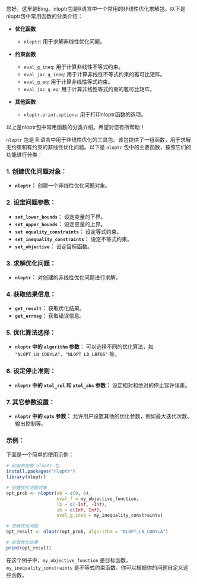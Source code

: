您好，这里是Bing。nloptr包是R语言中一个常用的非线性优化求解包。以下是nloptr包中常用函数的分类介绍：

- **优化函数**
    
    - `nloptr`: 用于求解非线性优化问题。
- **约束函数**
    
    - `eval_g_ineq`: 用于计算非线性不等式约束。
    - `eval_jac_g_ineq`: 用于计算非线性不等式约束的雅可比矩阵。
    - `eval_g_eq`: 用于计算非线性等式约束。
    - `eval_jac_g_eq`: 用于计算非线性等式约束的雅可比矩阵。
- **其他函数**
    
    - `nloptr.print.options`: 用于打印nloptr函数的选项。

以上是nloptr包中常用函数的分类介绍。希望对您有所帮助！



`nloptr` 包是 R 语言中用于非线性优化的工具包。该包提供了一组函数，用于求解无约束和有约束的非线性优化问题。以下是 `nloptr` 包中的主要函数，按照它们的功能进行分类：

### 1. **创建优化问题对象：**

- **`nloptr`：** 创建一个非线性优化问题对象。
  
### 2. **设定问题参数：**

- **`set_lower_bounds`：** 设定变量的下界。
- **`set_upper_bounds`：** 设定变量的上界。
- **`set equality_constraints`：** 设定等式约束。
- **`set_inequality_constraints`：** 设定不等式约束。
- **`set_objective`：** 设定目标函数。

### 3. **求解优化问题：**

- **`nloptr`：** 对创建的非线性优化问题进行求解。

### 4. **获取结果信息：**

- **`get_result`：** 获取优化结果。
- **`get_errmsg`：** 获取错误信息。

### 5. **优化算法选择：**

- **`nloptr` 中的 `algorithm` 参数：** 可以选择不同的优化算法，如 `"NLOPT_LN_COBYLA"`、`"NLOPT_LD_LBFGS"` 等。

### 6. **设定停止准则：**

- **`nloptr` 中的 `xtol_rel` 和 `xtol_abs` 参数：** 设定相对和绝对的停止容许误差。

### 7. **其它参数设置：**

- **`nloptr` 中的 `opts` 参数：** 允许用户设置其他的优化参数，例如最大迭代次数、输出控制等。

### 示例：

下面是一个简单的使用示例：

```R
# 安装和加载 nloptr 包
install.packages("nloptr")
library(nloptr)

# 创建优化问题对象
opt_prob <- nloptr(x0 = c(0, 0), 
                   eval_f = my_objective_function, 
                   lb = c(-Inf, -Inf), 
                   ub = c(Inf, Inf), 
                   eval_g_ineq = my_inequality_constraints)

# 求解优化问题
opt_result <- nloptr(opt_prob, algorithm = "NLOPT_LN_COBYLA")

# 获取优化结果
print(opt_result)
```

在这个例子中，`my_objective_function` 是目标函数，`my_inequality_constraints` 是不等式约束函数。你可以根据你的问题自定义这些函数。